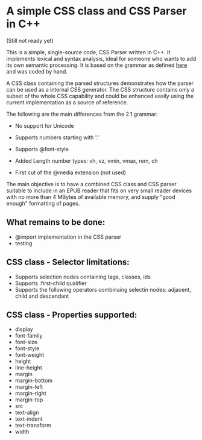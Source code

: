 # A simple CSS class and CSS Parser in C++

(Still not ready yet)

This is a simple, single-source code, CSS Parser written in C++. It implements lexical and syntax analysis, ideal for someone who wants to add its own semantic processing. It is based on the grammar as defined [here](https://www.w3.org/TR/CSS21/grammar.html) and was coded by hand.

A CSS class containing the parsed structures demonstrates how the parser can be used as a internal CSS generator. The CSS structure contains only a subset of the whole CSS capability and could be enhanced easily using the current implementation as a source of reference.

The following are the main differences from the 2.1 grammar:

- No support for Unicode
- Supports numbers starting with '.'
- Supports @font-style 
- Added Length number types: vh, vz, vmin, vmax, rem, ch

- First cut of the @media extension (not used)

The main objective is to have a combined CSS class and CSS parser suitable to include in an EPUB reader that fits on very small reader devices with no more than 4 MBytes of available memory, and supply "good enough" formatting of pages.

## What remains to be done:

- @import implementation in the CSS parser
- testing

## CSS class - Selector limitations:

- Supports selection nodes containing tags, classes, ids
- Supports :first-child qualifier
- Supports the following operators combinaing selectin nodes: adjacent, child and descendant

## CSS class - Properties supported:

- display
- font-family
- font-size
- font-style
- font-weight
- height
- line-height
- margin
- margin-bottom
- margin-left
- margin-right
- margin-top
- src
- text-align
- text-indent
- text-transform
- width
